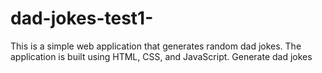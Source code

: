 # dad-jokes-test1-
This is a simple web application that generates random dad jokes. The application is built using HTML, CSS, and JavaScript.
Generate dad jokes

